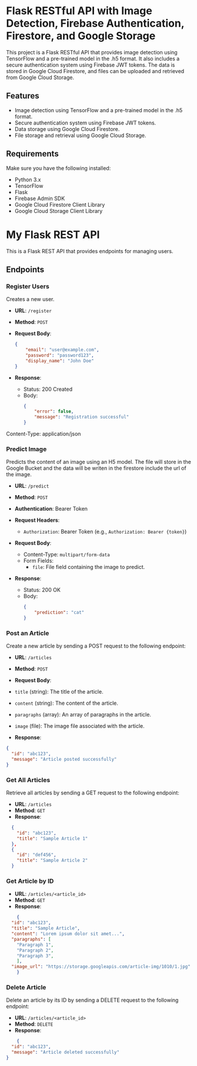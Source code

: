 # Flask RESTful API with Image Detection, Firebase Authentication, Firestore, and Google Storage

This project is a Flask RESTful API that provides image detection using TensorFlow and a pre-trained model in the .h5 format. It also includes a secure authentication system using Firebase JWT tokens. The data is stored in Google Cloud Firestore, and files can be uploaded and retrieved from Google Cloud Storage.

## Features

- Image detection using TensorFlow and a pre-trained model in the .h5 format.
- Secure authentication system using Firebase JWT tokens.
- Data storage using Google Cloud Firestore.
- File storage and retrieval using Google Cloud Storage.

## Requirements

Make sure you have the following installed:

- Python 3.x
- TensorFlow
- Flask
- Firebase Admin SDK
- Google Cloud Firestore Client Library
- Google Cloud Storage Client Library

# My Flask REST API

This is a Flask REST API that provides endpoints for managing users.

## Endpoints

### Register Users

Creates a new user.

- **URL**: `/register`
- **Method**: `POST`
- **Request Body**:
    ```json
    {
        "email": "user@example.com",
        "password": "password123",
        "display_name": "John Doe"
    }
    ```

- **Response**:
    - Status: 200 Created
    - Body:
        ```json
        {
            "error": false,
            "message": "Registration successful"
        }
        ```
Content-Type: application/json

### Predict Image

Predicts the content of an image using an H5 model. The file will store in the Google Bucket and the data 
will be writen in the firestore include the url of the image.

- **URL**: `/predict`
- **Method**: `POST`
- **Authentication**: Bearer Token
- **Request Headers**:
    - `Authorization`: Bearer Token (e.g., `Authorization: Bearer {token}`)

- **Request Body**:
    - Content-Type: `multipart/form-data`
    - Form Fields:
        - `file`: File field containing the image to predict.

- **Response**:
    - Status: 200 OK
    - Body:
        ```json
        {
            "prediction": "cat"
        }
### Post an Article

Create a new article by sending a POST request to the following endpoint:

- **URL**: `/articles`
- **Method**: `POST`
- **Request Body**:
- `title` (string): The title of the article.
- `content` (string): The content of the article.
- `paragraphs` (array): An array of paragraphs in the article.
- `image` (file): The image file associated with the article.

- **Response**:
```json
{
  "id": "abc123",
  "message": "Article posted successfully"
}
```
### Get All Articles

Retrieve all articles by sending a GET request to the following endpoint:
- **URL**: `/articles`
- **Method**: `GET`
- **Response**:
```json
  {
    "id": "abc123",
    "title": "Sample Article 1"
  },
  {
    "id": "def456",
    "title": "Sample Article 2"
  }
```

### Get Article by ID
- **URL**: `/articles/<article_id>`
- **Method**: `GET`
- **Response**:
```json
    {
  "id": "abc123",
  "title": "Sample Article",
  "content": "Lorem ipsum dolor sit amet...",
  "paragraphs": [
    "Paragraph 1",
    "Paragraph 2",
    "Paragraph 3",
    ],
  "image_url": "https://storage.googleapis.com/article-img/1010/1.jpg"
    }
```

### Delete Article

Delete an article by its ID by sending a DELETE request to the following endpoint:

- **URL**: `/articles/<article_id>`
- **Method**: `DELETE`
- **Response**:
```json
    {
  "id": "abc123",
  "message": "Article deleted successfully"
}
```
